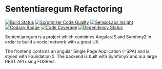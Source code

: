 Sententiaregum Refactoring
==========================

[![Build Status](https://travis-ci.org/Ma27/SenNetwork.svg?branch=refactor)](https://travis-ci.org/Ma27/SenNetwork)
[![Scrutinizer Code Quality](https://scrutinizer-ci.com/g/Ma27/SenNetwork/badges/quality-score.png?b=refactor)](https://scrutinizer-ci.com/g/Ma27/SenNetwork/?branch=refactor)
[![SensioLabs Insight](https://insight.sensiolabs.com/projects/cbf672e8-94ee-4817-b59b-0723dcbcce37/mini.png)](https://insight.sensiolabs.com/projects/cbf672e8-94ee-4817-b59b-0723dcbcce37)
[![Codacy Badge](https://www.codacy.com/project/badge/c64875fe25804e8f80f85cfaf1a50fd1)](https://www.codacy.com/public/maximilianbosch27/SenNetwork)
[![Code Coverage](https://scrutinizer-ci.com/g/Ma27/SenNetwork/badges/coverage.png?b=refactor)](https://scrutinizer-ci.com/g/Ma27/SenNetwork/?branch=refactor)
[![Dependency Status](https://www.versioneye.com/user/projects/54ccb4d8de7924b9e400009b/badge.svg?style=flat)](https://www.versioneye.com/user/projects/54ccb4d8de7924b9e400009b)

<!-- #ToDo update branches when this version will be moved to master branch -->

Sententiaregum is a project which combines AngularJS and Symfony2 in order to build a social network with a great UX.

The frontend contains an angular Single Page Application (=SPA) and is styled with Foundation 5.
The backend is built with Symfony2 and is a large REST API using FOSRest.


